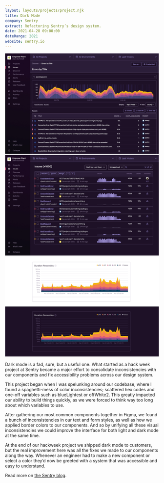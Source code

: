 ```yaml
---
layout: layouts/projects/project.njk
title: Dark Mode
company: Sentry
extract: Refactoring Sentry’s design system.
date: 2021-04-28 09:00:00
dateRange: 2021
website: sentry.io
---
```


<div class="carousel columns-7-13">
  <a href="/images/projects/dark-mode/dark-mode-01.webp">
    <img src="/images/projects/dark-mode/dark-mode-01.webp" alt=""/>
  </a>
  <a href="/images/projects/dark-mode/dark-mode-02.webp">
    <img src="/images/projects/dark-mode/dark-mode-02.webp" alt=""/>
  </a>
  <a href="/images/projects/dark-mode/dark-mode-03.webp">
    <img src="/images/projects/dark-mode/dark-mode-03.webp" alt=""/>
  </a>
</div>

<div class="columns-1-7">

<p class="intro">Dark mode is a fad, sure, but a useful one. What started as a hack week project at Sentry became a major effort to consolidate inconsistencies with our components and fix accessibility problems across our design system.</p>

This project began when I was spelunking around our codebase, where I found a spaghetti-mess of color inconsistencies; scattered hex codes and one-off variables such as blueLightest or offWhite2. This greatly impacted our ability to build things quickly, as we were forced to think way too long about which variables to use.

After gathering our most common components together in Figma, we found a bunch of inconsistencies in our text and form styles, as well as how we applied border colors to our components. And so by unifying all these visual inconsistencies we could improve the interface for both light and dark mode at the same time.

At the end of our hackweek project we shipped dark mode to customers, but the real improvement here was all the fixes we made to our components along the way. Whenever an engineer had to make a new component or select a color they’d now be greeted with a system that was accessible and easy to understand.

Read more on [the Sentry blog](https://blog.sentry.io/building-dark-mode/).

</div>
